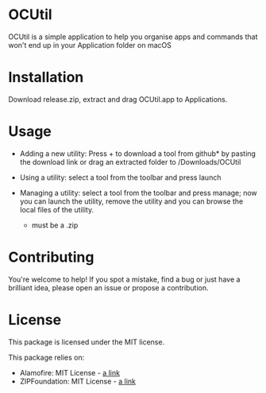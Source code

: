 # OCUtil
OCUtil is a simple application to help you organise apps and commands that won't end up in your Application folder on macOS

# Installation
Download release.zip, extract and drag OCUtil.app to Applications.

# Usage
- Adding a new utility:
  Press + to download a tool from github* by pasting the download link or drag an extracted folder to /Downloads/OCUtil
  
- Using a utility:
  select a tool from the toolbar and press launch
  
- Managing a utility:
  select a tool from the toolbar and press manage; now you can launch the utility, remove the utility and you can browse the local files of the utility.
  
  * must be a .zip
  
# Contributing
  You're welcome to help!
  If you spot a mistake, find a bug or just have a brilliant idea, please open an issue or propose a contribution.
 
# License
  This package is licensed under the MIT license.
 
  This package relies on:
 - Alamofire: MIT License - [a link](https://github.com/Alamofire/Alamofire/blob/master/LICENSE)
 - ZIPFoundation: MIT License - [a link](https://github.com/weichsel/ZIPFoundation/blob/master/LICENSE)
 




